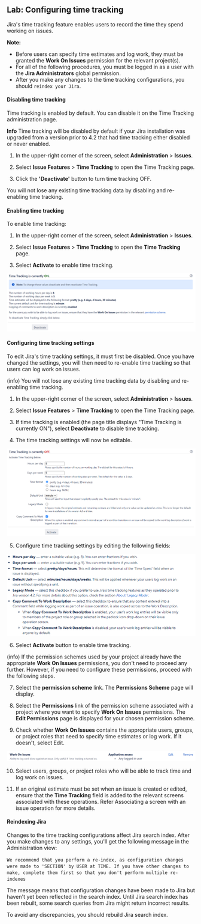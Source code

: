 ## Lab: Configuring time tracking

Jira's time tracking feature enables users to record the time they spend working on issues. 

**Note:**

- Before users can specify time estimates and log work, they must be granted the **Work On Issues** permission for the relevant project(s).
- For all of the following procedures, you must be logged in as a user with the **Jira Administrators** global permission.
- After you make any changes to the time tracking configurations, you should `reindex your Jira`.

#### Disabling time tracking

Time tracking is enabled by default. You can disable it on the Time Tracking administration page.

**Info** Time tracking will be disabled by default if your Jira installation was upgraded from a version prior to 4.2 that had time tracking either disabled or never enabled.

1. In the upper-right corner of the screen, select **Administration** > **Issues**.

2. Select **Issue Features** > **Time Tracking** to open the Time Tracking page.

3. Click the **'Deactivate'** button to turn time tracking OFF.

You will not lose any existing time tracking data by disabling and re-enabling time tracking.


#### Enabling time tracking

To enable time tracking:

1. In the upper-right corner of the screen, select **Administration** > **Issues**.

2. Select **Issue Features** > **Time Tracking** to open the **Time Tracking** page.

3. Select **Activate** to enable time tracking.

![](./images/24.png)

#### Configuring time tracking settings

To edit Jira's time tracking settings, it must first be disabled. Once you have changed the settings, you will then need to re-enable time tracking so that users can log work on issues.

(info) You will not lose any existing time tracking data by disabling and re-enabling time tracking.

1. In the upper-right corner of the screen, select **Administration** > **Issues**.

2. Select **Issue Features** > **Time Tracking** to open the Time Tracking page.

3. If time tracking is enabled (the page title displays "Time Tracking is currently ON"), select **Deactivate** to disable time tracking.

4. The time tracking settings will now be editable.

![](./images/25.png)

5. Configure time tracking settings by editing the following fields:

![](./images/26.png)

6. Select **Activate** button to enable time tracking.

(info) If the permission schemes used by your project already have the appropriate **Work On Issues** permissions, you don't need to proceed any further. However, if you need to configure these permissions, proceed with the following steps.

7. Select the **permission scheme** link. The **Permissions Scheme** page will display.

8. Select the **Permissions** link of the permission scheme associated with a project where you want to specify **Work On Issues** permissions. The **Edit Permissions** page is displayed for your chosen permission scheme.

9. Check whether **Work On Issues** contains the appropriate users, groups, or project roles that need to specify time estimates or log work. If it doesn't, select Edit.

![](./images/27.png)

10. Select users, groups, or project roles who will be able to track time and log work on issues.

11. If an original estimate must be set when an issue is created or edited, ensure that the **Time Tracking** field is added to the relevant screens associated with these operations. Refer Associating a screen with an issue operation for more details.

#### Reindexing Jira

Changes to the time tracking configurations affect Jira search index. After you make changes to any settings, you'll get the following message in the Administration view:

`We recommend that you perform a re-index, as configuration changes were made to 'SECTION' by USER at TIME. If you have other changes to make, complete them first so that you don't perform multiple re-indexes`

The message means that configuration changes have been made to Jira but haven't yet been reflected in the search index. Until Jira search index has been rebuilt, some search queries from Jira might return incorrect results. 

To avoid any discrepancies, you should rebuild Jira search index.